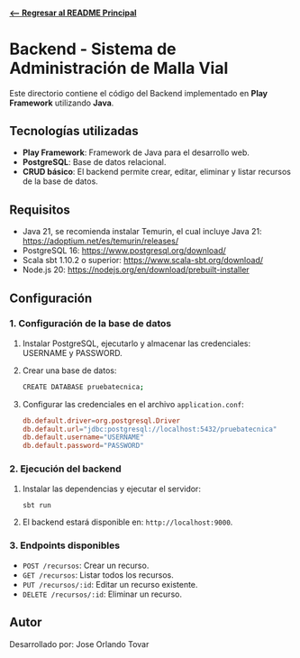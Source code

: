 ####  [<-- Regresar al README Principal](../README.md)
# Backend - Sistema de Administración de Malla Vial

Este directorio contiene el código del Backend implementado en **Play Framework** utilizando **Java**.

## Tecnologías utilizadas

- **Play Framework**: Framework de Java para el desarrollo web.
- **PostgreSQL**: Base de datos relacional.
- **CRUD básico**: El backend permite crear, editar, eliminar y listar recursos de la base de datos.

## Requisitos

- Java 21, se recomienda instalar Temurin, el cual incluye Java 21: https://adoptium.net/es/temurin/releases/
- PostgreSQL 16: https://www.postgresql.org/download/
- Scala sbt 1.10.2 o superior: https://www.scala-sbt.org/download/
- Node.js 20: https://nodejs.org/en/download/prebuilt-installer

## Configuración

### 1. Configuración de la base de datos

1. Instalar PostgreSQL, ejecutarlo y almacenar las credenciales: USERNAME y PASSWORD.

2. Crear una base de datos:
    ```bash
    CREATE DATABASE pruebatecnica;
    ```

3. Configurar las credenciales en el archivo `application.conf`:
    ```conf
    db.default.driver=org.postgresql.Driver
    db.default.url="jdbc:postgresql://localhost:5432/pruebatecnica"
    db.default.username="USERNAME"
    db.default.password="PASSWORD"
    ```

### 2. Ejecución del backend

1. Instalar las dependencias y ejecutar el servidor:
    ```bash
    sbt run
    ```

2. El backend estará disponible en: `http://localhost:9000`.

### 3. Endpoints disponibles

- `POST /recursos`: Crear un recurso.
- `GET /recursos`: Listar todos los recursos.
- `PUT /recursos/:id`: Editar un recurso existente.
- `DELETE /recursos/:id`: Eliminar un recurso.

## Autor
Desarrollado por: Jose Orlando Tovar
